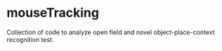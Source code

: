 # mouseTracking
Collection of code to analyze open field and novel object-place-context recognition test.
